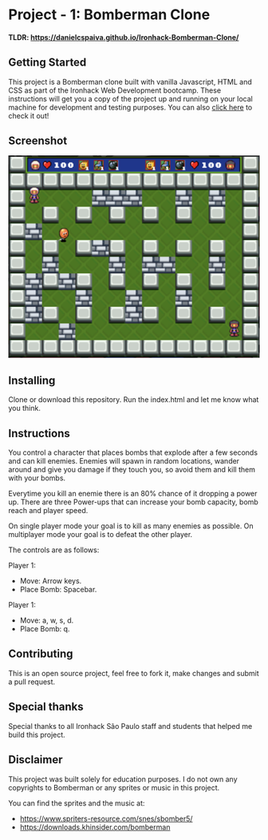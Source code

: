# Project - 1: Bomberman Clone
#### TLDR: https://danielcspaiva.github.io/Ironhack-Bomberman-Clone/
 
## Getting Started
This project is a Bomberman clone built with vanilla Javascript, HTML and CSS as part of the Ironhack Web Development bootcamp. These instructions will get you a copy of the project up and running on your local machine for development and testing purposes. You can also [click here](https://danielcspaiva.github.io/Bomberman-Clone/) to check it out!

## Screenshot

![](Screenshots/screenshot-1.png)

## Installing

Clone or download this repository. Run the index.html and let me know what you think.

## Instructions

You control a character that places bombs that explode after a few seconds and can kill enemies. Enemies will spawn in random locations, wander around and give you damage if they touch you, so avoid them and kill them with your bombs.

Everytime you kill an enemie there is an 80% chance of it dropping a power up. There are three Power-ups that can increase your bomb capacity, bomb reach and player speed.

On single player mode your goal is to kill as many enemies as possible. On multiplayer mode your goal is to defeat the other player. 

The controls are as follows:

Player 1:
* Move: Arrow keys.
* Place Bomb: Spacebar.

Player 1:
* Move: a, w, s, d.
* Place Bomb: q.

## Contributing

This is an open source project, feel free to fork it, make changes and submit a pull request.

## Special thanks

Special thanks to all Ironhack São Paulo staff and students that helped me build this project.

## Disclaimer

This project was built solely for education purposes. I do not own any copyrights to Bomberman or any sprites or music in this project.

You can find the sprites and the music at: 
* https://www.spriters-resource.com/snes/sbomber5/
* https://downloads.khinsider.com/bomberman
